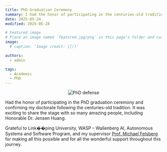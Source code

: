 ```yaml
---
title: PhD Graduation Ceremony
summary: I had the honor of participating in the centuries-old tradition along with some extraordinary honorable doctors.
date: 2025-05-24
modified: 2025-05-28

# Featured image
# Place an image named `featured.jpg/png` in this page's folder and customize its options here.
image:
  # caption: 'Image credit: []()'

authors:
  - admin

tags:
  - Academic
  - PhD
---
```

<p align="center">
<img src="defense.jpg" alt="PhD defense" style="width:auto; height:auto;" />
</p>

Had the honor of participating in the PhD graduation ceremony and confirming my doctorate following the centuries-old tradition. It was exciting to share the stage with so many amazing people, including Honorable Dr. Jensen Huang.

Grateful to Link��ping University, WASP – Wallenberg AI, Autonomous Systems and Software Program, and my supervisor [Prof. Michael Felsberg]() for making all this possible and for all the wonderful support throughout this journey.